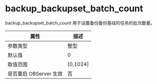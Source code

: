 backup_backupset_batch_count 
=================================================

backup_backupset_batch_count 用于设置备份备份基线的任务的批次数量。


|        属性        |     描述     |
|------------------|------------|
| 参数类型             | 整型         |
| 默认值              | 0          |
| 取值范围             | \[0,1024\] |
| 是否重启 OBServer 生效 | 否          |



